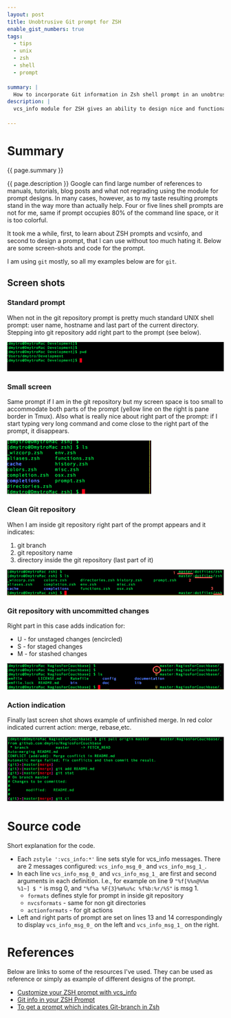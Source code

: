 ```yaml
---
layout: post
title: Unobtrusive Git prompt for ZSH
enable_gist_numbers: true
tags:
  - tips
  - unix
  - zsh
  - shell
  - prompt

summary: |
  How to incorporate Git information in Zsh shell prompt in an unobtrusive manner
description: |
  vcs_info module for ZSH gives an ability to design nice and functional prompts for use with version control systems.
  
---
```



Summary
==========

{{ page.summary }} 

{{ page.description }} Google can find large number of references to manuals, tutorials, blog posts and what not regrading using the module for prompt designs. In many cases, however, as to my taste resulting prompts stand in the way more than actually help. Four  or five lines shell prompts are not for me, same if prompt occupies 80% of the command line space, or it is too colorful.

It took me a while, first, to learn about ZSH prompts and vcsinfo, and second to design a prompt, that I can use without too much hating it. Below are some screen-shots and code for the prompt.

I am using `git` mostly, so all my examples below are for `git`.

Screen shots
----------------------

### Standard prompt

When not in the git repository prompt is pretty much standard UNIX shell prompt: user name, hostname and last part of the current directory. Stepping into git repository add right part to the prompt (see below).

![Regular shell prompt - not git repository](/images/posts/2012-11-27-1.png)

### Small screen

Same prompt if I am in the git repository but my screen space is too small to accommodate both parts of the prompt (yellow line on the right is pane border in Tmux). Also what is really nice about right part of the prompt: if I start typing very long command and come close to the right part of the prompt, it disappears. 

![Narrow screen](/images/posts/2012-11-27-2.png)

### Clean Git repository 

When I am inside git repository right part of the prompt appears and it indicates:

1. git branch
2. git repository name
3. directory inside the git repository (last part of it)

![Clean git repository](/images/posts/2012-11-27-3.png)

### Git repository with uncommitted changes

Right part in this case adds indication for:

- U - for unstaged changes (encircled)
- S - for staged changes
- M - for stashed changes

![Repository with changes](/images/posts/2012-11-27-4.png)

### Action indication

Finally last screen shot shows example of unfinished merge. In red color indicated current action: merge, rebase,etc.

![In the middle of a merge](/images/posts/2012-11-27-5.png)

Source code
===========

<script src="https://gist.github.com/4152569.js?file=prompt.zsh"></script>

Short explanation for the code.

* Each `zstyle ':vcs_info:*'` line sets style for vcs_info messages. There are 2 messages configured: `vcs_info_msg_0_` and `vcs_info_msg_1_`.
* In each line `vcs_info_msg_0_` and `vcs_info_msg_1_` are first and second arguments in each definition. I.e., for example on line 9 `"%f[%%n@%%m %1~] $ "` is msg 0, and `"%f%a %F{3}%m%u%c %f%b:%r/%S"` is msg 1.
  * `formats` defines style for prompt in inside git repository
  * `nvcsformats` - same for non git directories
  * `actionformats` - for git actions
* Left and right parts of prompt are set on lines 13 and 14 correspondingly to display `vcs_info_msg_0_` on the left and `vcs_info_msg_1_` on the right.

References
===========

Below are links to some of the resources I've used. They can be used as reference or simply as example of different designs of the prompt.

* [Customize your ZSH prompt with vcs_info](http://arjanvandergaag.nl/blog/customize-zsh-prompt-with-vcs-info.html)
* [Git info in your ZSH Prompt](http://briancarper.net/blog/570/git-info-in-your-zsh-prompt)
* [To get a prompt which indicates Git-branch in Zsh](http://stackoverflow.com/questions/1128496/to-get-a-prompt-which-indicates-git-branch-in-zsh)
